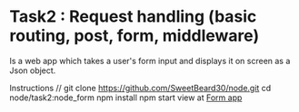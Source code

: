 # Task2 : Request handling (basic routing, post, form, middleware)
Is a web app which takes a user's form input and displays it on screen as a Json object.

Instructions
     // git clone https://github.com/SweetBeard30/node.git
     cd node/task2:node_form
     npm install
     npm start
     view at [Form app](http://127.0.0.1:8000/form)